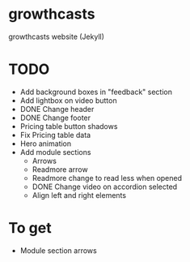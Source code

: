 # growthcasts
growthcasts website (Jekyll)

# TODO
- Add background boxes in "feedback" section
- Add lightbox on video button
- DONE Change header
- DONE Change footer
- Pricing table button shadows
- Fix Pricing table data
- Hero animation
- Add module sections
  - Arrows
  - Readmore arrow
  - Readmore change to read less when opened
  - DONE Change video on accordion selected
  - Align left and right elements

# To get

- Module section arrows